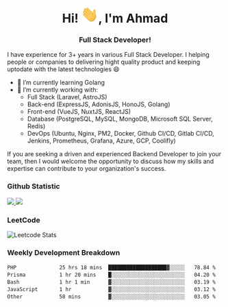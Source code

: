 <h1 align="center">Hi! <img src="https://raw.githubusercontent.com/ABSphreak/ABSphreak/master/gifs/Hi.gif" width="40px" />, I'm Ahmad</h1>


<h3 align="center">Full Stack Developer!</h3>
I have experience for 3+ years in various Full Stack Developer. I helping people or companies to delivering hight quality product and keeping uptodate with the latest technologies 😄


- 🔭 I’m currently learning Golang
- 🌱 I’m currently working with:
   - Full Stack (Laravel, AstroJS)
   - Back-end (ExpressJS, AdonisJS, HonoJS, Golang)
   - Front-end (VueJS, NuxtJS, ReactJS)
   - Database (PostgreSQL, MySQL, MongoDB, Microsoft SQL Server, Redis)
   - DevOps (Ubuntu, Nginx, PM2, Docker, Github CI/CD, Gitlab CI/CD, Jenkins, Prometheus, Grafana, Azure, GCP, Coolifly)

If you are seeking a driven and experienced Backend Developer to join your team, then I would welcome the opportunity to discuss how my skills and expertise can contribute to your organization's success.

  
### Github Statistic
<p align="left">
<a href="https://github.com/ahmadlaiq97">
  <img height="180em" src="https://github-readme-stats-eight-theta.vercel.app/api?username=ahmadlaiq&show_icons=true&theme=algolia&include_all_commits=true&count_private=true"/>
  <img height="180em" src="https://github-readme-stats-eight-theta.vercel.app/api/top-langs/?username=ahmadlaiq&layout=compact&langs_count=8&theme=algolia"/>
</a>
</p>

### LeetCode

![Leetcode Stats](https://leetcard.jacoblin.cool/ahmadlaiq?ext=contest)

### Weekly Development Breakdown
<!--START_SECTION:waka-->

```txt
PHP              25 hrs 18 mins  ███████████████████▓░░░░░   78.84 %
Prisma           1 hr 20 mins    █░░░░░░░░░░░░░░░░░░░░░░░░   04.20 %
Bash             1 hr 1 min      ▓░░░░░░░░░░░░░░░░░░░░░░░░   03.19 %
JavaScript       1 hr            ▓░░░░░░░░░░░░░░░░░░░░░░░░   03.12 %
Other            58 mins         ▓░░░░░░░░░░░░░░░░░░░░░░░░   03.05 %
```

<!--END_SECTION:waka-->
